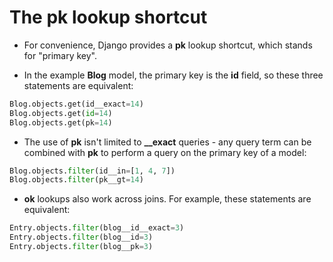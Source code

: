 # The pk lookup shortcut

- For convenience, Django provides a **pk** lookup shortcut, which stands for "primary key".

- In the example **Blog** model, the primary key is the **id** field, so these three statements are equivalent:

```python
Blog.objects.get(id__exact=14)
Blog.objects.get(id=14)
Blog.objects.get(pk=14)
```

- The use of **pk** isn't limited to **__exact** queries - any query term can be combined with **pk** to perform a query on the primary key of a model:

```python
Blog.objects.filter(id__in=[1, 4, 7])
Blog.objects.filter(pk__gt=14)
```

- **ok** lookups also work across joins. For example, these statements are equivalent:

```python
Entry.objects.filter(blog__id__exact=3)
Entry.objects.filter(blog__id=3)
Entry.objects.filter(blog__pk=3)
```
